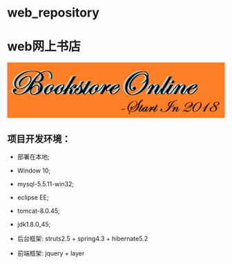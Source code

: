 web_repository
====

# web网上书店

![Logo](https://raw.githubusercontent.com/2019web/web_repository/master/WikiPage_LOGO/LOGO.png)

## 项目开发环境：
*  部署在本地;
*  Window 10;
*  mysql-5.5.11-win32;
*  eclipse EE;
*  tomcat-8.0.45;
*  jdk1.8.0_45;
  
*  后台框架: struts2.5 + spring4.3 + hibernate5.2
*  前端框架: jquery + layer
